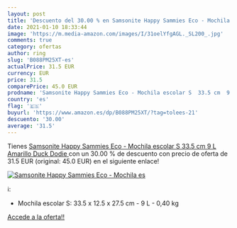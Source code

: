 ```yaml
---
layout: post
title: 'Descuento del 30.00 % en Samsonite Happy Sammies Eco - Mochila es'
date: 2021-01-10 18:33:44
image: 'https://m.media-amazon.com/images/I/31oelYfgAGL._SL200_.jpg'
comments: true
category: ofertas
author: ring
slug: 'B088PM25XT-es'
actualPrice: 31.5 EUR
currency: EUR
price: 31.5
comparePrice: 45.0 EUR
prodname: 'Samsonite Happy Sammies Eco - Mochila escolar S  33.5 cm  9 L  Amarillo  Duck Dodie '
country: 'es'
flag: '🇪🇸'
buyurl: 'https://www.amazon.es/dp/B088PM25XT/?tag=tolees-21'
descuento: '30.00'
average: '31.5'
---
```


Tienes [Samsonite Happy Sammies Eco - Mochila escolar S  33.5 cm  9 L  Amarillo  Duck Dodie ](https://www.amazon.es/dp/B088PM25XT/?tag=tolees-21) con un 30.00 % de descuento con precio de oferta de 31.5 EUR (original: 45.0 EUR) en el siguiente enlace!

[![Samsonite Happy Sammies Eco - Mochila es](https://m.media-amazon.com/images/I/31oelYfgAGL._SL200_.jpg)](https://www.amazon.es/dp/B088PM25XT/?tag=tolees-21)

ℹ️:

- Mochila escolar S: 33.5 x 12.5 x 27.5 cm - 9 L - 0,40 kg

[Accede a la oferta!!](https://www.amazon.es/dp/B088PM25XT/?tag=tolees-21)
